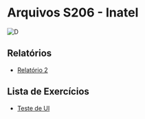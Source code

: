 # Arquivos S206 - Inatel

![D](https://i.imgur.com/ip2zER1.gif)

## Relatórios

- [Relatório 2](https://github.com/matheusvhs/S206/blob/2f28bf3f6e76dad93d963e115e8dd158c4aa8a7b/cypress/e2e/ex2.cy.js)

## Lista de Exercícios

- [Teste de UI](https://github.com/matheusvhs/S206/tree/main/cypress/e2e/Lista%20-%20Teste%20de%20UI)
